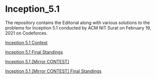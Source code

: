 # Inception_5.1
The repository contains the Editorial along with various solutions to the problems for Inception 5.1 conducted by ACM NIT Surat on February 19, 2021 on Codeforces.


[Inception 5.1 Contest ](https://cutt.ly/acm_inception_5-1)

[Inception 5.1 Final Standings](https://codeforces.com/spectator/ranklist/a8d2f32360d83dbba90d33601f114949)

[Inception 5.1 [Mirror CONTEST] ](https://cutt.ly/acm_inception_5-1_mirror)

[Inception 5.1 [Mirror CONTEST] Final Standings](https://codeforces.com/spectator/ranklist/3ef54b1dfddb07fc06fb3fca0ae03666)
